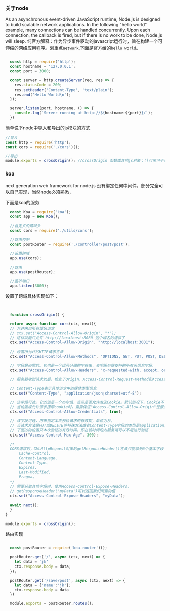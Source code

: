 ### 关于node
As an asynchronous event-driven JavaScript runtime, Node.js is designed to build scalable network applications. In the following "hello world" example, many connections can be handled concurrently. Upon each connection, the callback is fired, but if there is no work to be done, Node.js will sleep.
纯官方解释：作为异步事件驱动的javascript运行时，旨在构建一个可伸缩的网络应用程序。划重点`network`.下面是官方给的`hello world`。

```javascript

  const http = require('http');
  const hostname = '127.0.0.1';
  const port = 3000;

  const server = http.createServer(req, res => {
    res.statusCode = 200;
    res.setHeader('Content-Type', 'text/plain');
    res.end('Hello World\n');
  });

  server.listen(port, hostname, () => {
    console.log(`Server running at http://${hostname:${port}}/`);
  })

```
简单说下node中导入和导出的js模块的方式
```js
//导入
const http = require('http');
const cors = require('./cors')();

//导出
module.exports = crossOrigin(); //crossOrigin 函数或其他js对象；()可带可不带，不带的话需要在导入时带上。
```


### koa
next generation web framework for node.js 没有绑定任何中间件，部分完全可以自己实现，当然node必须熟悉，

下面是koa的服务
```js
  const Koa = require('koa');
  const app = new Koa();

  //自定义的跨域头
  const cors = require('./utils/cors');

  //路由控制
  const postRouter = require('./controller/post/post');

  //设置跨域
  app.use(cors);

  //路由
  app.use(postRouter);

  //监听端口
  app.listen(3000);
```

设置了跨域具体实现如下：

```js


  function crossOrigin() {

  return async function cors(ctx, next){
  // 允许来自所有域名请求
  // ctx.set("Access-Control-Allow-Origin", "*");
  // 这样就能只允许 http://localhost:8080 这个域名的请求了
  ctx.set("Access-Control-Allow-Origin", "http://localhost:3001"); 

  // 设置所允许的HTTP请求方法
  ctx.set("Access-Control-Allow-Methods", "OPTIONS, GET, PUT, POST, DELETE");

  // 字段是必需的。它也是一个逗号分隔的字符串，表明服务器支持的所有头信息字段.
  ctx.set("Access-Control-Allow-Headers", "x-requested-with, accept, origin, content-type");

  // 服务器收到请求以后，检查了Origin、Access-Control-Request-Method和Access-Control-Request-Headers字段以后，确认允许跨源请求，就可以做出回应。

  // Content-Type表示具体请求中的媒体类型信息
  ctx.set("Content-Type", "application/json;charset=utf-8");

  // 该字段可选。它的值是一个布尔值，表示是否允许发送Cookie。默认情况下，Cookie不包括在CORS请求之中。
  // 当设置成允许请求携带cookie时，需要保证"Access-Control-Allow-Origin"是服务器有的域名，而不能是"*";
  ctx.set("Access-Control-Allow-Credentials", true);

  // 该字段可选，用来指定本次预检请求的有效期，单位为秒。
  // 当请求方法是PUT或DELETE等特殊方法或者Content-Type字段的类型是application/json时，服务器会提前发送一次请求进行验证
  // 下面的的设置只本次验证的有效时间，即在该时间段内服务端可以不用进行验证
  ctx.set("Access-Control-Max-Age", 300);

  /*
  CORS请求时，XMLHttpRequest对象的getResponseHeader()方法只能拿到6个基本字段：
      Cache-Control、
      Content-Language、
      Content-Type、
      Expires、
      Last-Modified、
      Pragma。
  */
  // 需要获取其他字段时，使用Access-Control-Expose-Headers，
  // getResponseHeader('myData')可以返回我们所需的值
  ctx.set("Access-Control-Expose-Headers", "myData");
  
  await next();
  }
}

module.exports = crossOrigin();

```

路由实现

```js

  const postRouter = require('koa-router')();

  postRouter.get('/', async (ctx, next) => {
    let data = 'jk'
    ctx.response.body = data;
  });

  postRouter.get('/save/post', async (ctx, next) => {
    let data = {'name':'jk'};
    ctx.response.body = data
  })

  module.exports = postRouter.routes();
```


